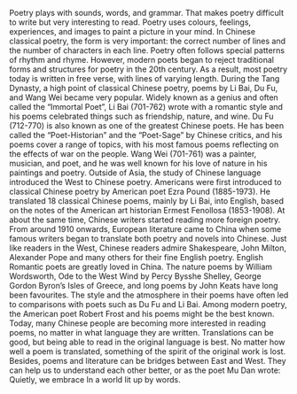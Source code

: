 Poetry plays with sounds, words, and grammar. That makes poetry difficult to write but very interesting to read. Poetry uses colours, feelings, experiences, and images to paint a picture in your mind.
In Chinese classical poetry, the form is very important: the correct number of lines and the number of characters in each line. Poetry often follows special patterns of rhythm and rhyme. However, modern poets began to reject traditional forms and structures for poetry in the 20th century. As a result, most poetry today is written in free verse, with lines of varying length.
During the Tang Dynasty, a high point of classical Chinese poetry, poems by Li Bai, Du Fu, and Wang Wei became very popular. Widely known as a genius and often called the “Immortal Poet”, Li Bai (701-762) wrote with a romantic style and his poems celebrated things such as friendship, nature, and wine. Du Fu (712-770) is also known as one of the greatest Chinese poets. He has been called the “Poet-Historian” and the “Poet-Sage” by Chinese critics, and his poems cover a range of topics, with his most famous poems reflecting on the effects of war on the people. Wang Wei (701-761) was a painter, musician, and poet, and he was well known for his love of nature in his paintings and poetry.
Outside of Asia, the study of Chinese language introduced the West to Chinese poetry. Americans were first introduced to classical Chinese poetry by American poet Ezra Pound (1885-1973). He translated 18 classical Chinese poems, mainly by Li Bai, into English, based on the notes of the American art historian Ermest Fenollosa (1853-1908). At about the same time, Chinese writers started reading more foreign poetry. From around 1910 onwards, European literature came to China when some famous writers began to translate both poetry and novels into Chinese.
Just like readers in the West, Chinese readers admire Shakespeare, John Milton, Alexander Pope and many others for their fine English poetry. English Romantic poets are greatly loved in China. The nature poems by William Wordsworth, Ode to the West Wind by Percy Bysshe Shelley, George Gordon Byron’s Isles of Greece, and long poems by John Keats have long been favourites. The style and the atmosphere in their poems have often led to comparisons with poets such as Du Fu and Li Bai. Among modern poetry, the American poet Robert Frost and his poems might be the best known.
Today, many Chinese people are becoming more interested in reading poems, no matter in what language they are written. Translations can be good, but being able to read in the original language is best. No matter how well a poem is translated, something of the spirit of the original work is lost. Besides, poems and literature can be bridges between East and West.
They can help us to understand each other better, or as the poet Mu Dan wrote:
Quietly, we embrace
In a world lit up by words.
